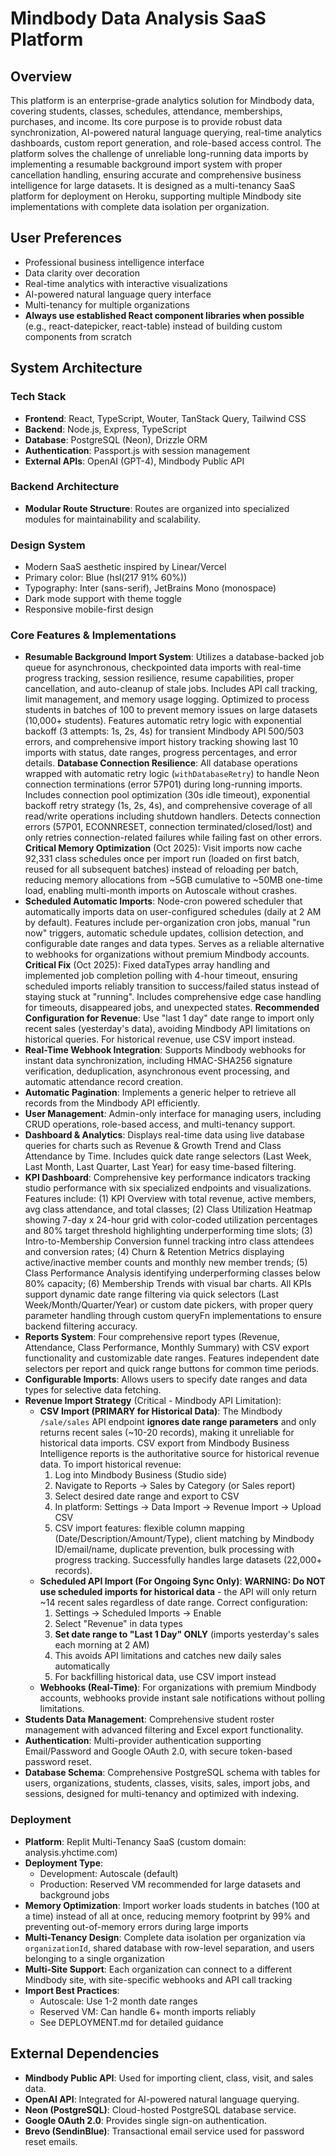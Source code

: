 # Mindbody Data Analysis SaaS Platform

## Overview

This platform is an enterprise-grade analytics solution for Mindbody data, covering students, classes, schedules, attendance, memberships, purchases, and income. Its core purpose is to provide robust data synchronization, AI-powered natural language querying, real-time analytics dashboards, custom report generation, and role-based access control. The platform solves the challenge of unreliable long-running data imports by implementing a resumable background import system with proper cancellation handling, ensuring accurate and comprehensive business intelligence for large datasets. It is designed as a multi-tenancy SaaS platform for deployment on Heroku, supporting multiple Mindbody site implementations with complete data isolation per organization.

## User Preferences

- Professional business intelligence interface
- Data clarity over decoration
- Real-time analytics with interactive visualizations
- AI-powered natural language query interface
- Multi-tenancy for multiple organizations
- **Always use established React component libraries when possible** (e.g., react-datepicker, react-table) instead of building custom components from scratch

## System Architecture

### Tech Stack

- **Frontend**: React, TypeScript, Wouter, TanStack Query, Tailwind CSS
- **Backend**: Node.js, Express, TypeScript
- **Database**: PostgreSQL (Neon), Drizzle ORM
- **Authentication**: Passport.js with session management
- **External APIs**: OpenAI (GPT-4), Mindbody Public API

### Backend Architecture

- **Modular Route Structure**: Routes are organized into specialized modules for maintainability and scalability.

### Design System

- Modern SaaS aesthetic inspired by Linear/Vercel
- Primary color: Blue (hsl(217 91% 60%))
- Typography: Inter (sans-serif), JetBrains Mono (monospace)
- Dark mode support with theme toggle
- Responsive mobile-first design

### Core Features & Implementations

- **Resumable Background Import System**: Utilizes a database-backed job queue for asynchronous, checkpointed data imports with real-time progress tracking, session resilience, resume capabilities, proper cancellation, and auto-cleanup of stale jobs. Includes API call tracking, limit management, and memory usage logging. Optimized to process students in batches of 100 to prevent memory issues on large datasets (10,000+ students). Features automatic retry logic with exponential backoff (3 attempts: 1s, 2s, 4s) for transient Mindbody API 500/503 errors, and comprehensive import history tracking showing last 10 imports with status, date ranges, progress percentages, and error details. **Database Connection Resilience**: All database operations wrapped with automatic retry logic (`withDatabaseRetry`) to handle Neon connection terminations (error 57P01) during long-running imports. Includes connection pool optimization (30s idle timeout), exponential backoff retry strategy (1s, 2s, 4s), and comprehensive coverage of all read/write operations including shutdown handlers. Detects connection errors (57P01, ECONNRESET, connection terminated/closed/lost) and only retries connection-related failures while failing fast on other errors. **Critical Memory Optimization** (Oct 2025): Visit imports now cache 92,331 class schedules once per import run (loaded on first batch, reused for all subsequent batches) instead of reloading per batch, reducing memory allocations from ~5GB cumulative to ~50MB one-time load, enabling multi-month imports on Autoscale without crashes.
- **Scheduled Automatic Imports**: Node-cron powered scheduler that automatically imports data on user-configured schedules (daily at 2 AM by default). Features include per-organization cron jobs, manual "run now" triggers, automatic schedule updates, collision detection, and configurable date ranges and data types. Serves as a reliable alternative to webhooks for organizations without premium Mindbody accounts. **Critical Fix** (Oct 2025): Fixed dataTypes array handling and implemented job completion polling with 4-hour timeout, ensuring scheduled imports reliably transition to success/failed status instead of staying stuck at "running". Includes comprehensive edge case handling for timeouts, disappeared jobs, and unexpected states. **Recommended Configuration for Revenue**: Use "last 1 day" date range to import only recent sales (yesterday's data), avoiding Mindbody API limitations on historical queries. For historical revenue, use CSV import instead.
- **Real-Time Webhook Integration**: Supports Mindbody webhooks for instant data synchronization, including HMAC-SHA256 signature verification, deduplication, asynchronous event processing, and automatic attendance record creation.
- **Automatic Pagination**: Implements a generic helper to retrieve all records from the Mindbody API efficiently.
- **User Management**: Admin-only interface for managing users, including CRUD operations, role-based access, and multi-tenancy support.
- **Dashboard & Analytics**: Displays real-time data using live database queries for charts such as Revenue & Growth Trend and Class Attendance by Time. Includes quick date range selectors (Last Week, Last Month, Last Quarter, Last Year) for easy time-based filtering.
- **KPI Dashboard**: Comprehensive key performance indicators tracking studio performance with six specialized endpoints and visualizations. Features include: (1) KPI Overview with total revenue, active members, avg class attendance, and total classes; (2) Class Utilization Heatmap showing 7-day x 24-hour grid with color-coded utilization percentages and 80% target threshold highlighting underperforming time slots; (3) Intro-to-Membership Conversion funnel tracking intro class attendees and conversion rates; (4) Churn & Retention Metrics displaying active/inactive member counts and monthly new member trends; (5) Class Performance Analysis identifying underperforming classes below 80% capacity; (6) Membership Trends with visual bar charts. All KPIs support dynamic date range filtering via quick selectors (Last Week/Month/Quarter/Year) or custom date pickers, with proper query parameter handling through custom queryFn implementations to ensure backend filtering accuracy.
- **Reports System**: Four comprehensive report types (Revenue, Attendance, Class Performance, Monthly Summary) with CSV export functionality and customizable date ranges. Features independent date selectors per report and quick range buttons for common time periods.
- **Configurable Imports**: Allows users to specify date ranges and data types for selective data fetching.
- **Revenue Import Strategy** (Critical - Mindbody API Limitation): 
  - **CSV Import (PRIMARY for Historical Data)**: The Mindbody `/sale/sales` API endpoint **ignores date range parameters** and only returns recent sales (~10-20 records), making it unreliable for historical data imports. CSV export from Mindbody Business Intelligence reports is the authoritative source for historical revenue data. To import historical revenue:
    1. Log into Mindbody Business (Studio side)
    2. Navigate to Reports → Sales by Category (or Sales report)
    3. Select desired date range and export to CSV
    4. In platform: Settings → Data Import → Revenue Import → Upload CSV
    5. CSV import features: flexible column mapping (Date/Description/Amount/Type), client matching by Mindbody ID/email/name, duplicate prevention, bulk processing with progress tracking. Successfully handles large datasets (22,000+ records).
  - **Scheduled API Import (For Ongoing Sync Only)**: **WARNING: Do NOT use scheduled imports for historical data** - the API will only return ~14 recent sales regardless of date range. Correct configuration:
    1. Settings → Scheduled Imports → Enable
    2. Select "Revenue" in data types
    3. **Set date range to "Last 1 Day" ONLY** (imports yesterday's sales each morning at 2 AM)
    4. This avoids API limitations and catches new daily sales automatically
    5. For backfilling historical data, use CSV import instead
  - **Webhooks (Real-Time)**: For organizations with premium Mindbody accounts, webhooks provide instant sale notifications without polling limitations.
- **Students Data Management**: Comprehensive student roster management with advanced filtering and Excel export functionality.
- **Authentication**: Multi-provider authentication supporting Email/Password and Google OAuth 2.0, with secure token-based password reset.
- **Database Schema**: Comprehensive PostgreSQL schema with tables for users, organizations, students, classes, visits, sales, import jobs, and sessions, designed for multi-tenancy and optimized with indexing.

### Deployment

- **Platform**: Replit Multi-Tenancy SaaS (custom domain: analysis.yhctime.com)
- **Deployment Type**: 
  - Development: Autoscale (default)
  - Production: Reserved VM recommended for large datasets and background jobs
- **Memory Optimization**: Import worker loads students in batches (100 at a time) instead of all at once, reducing memory footprint by 99% and preventing out-of-memory errors during large imports
- **Multi-Tenancy Design**: Complete data isolation per organization via `organizationId`, shared database with row-level separation, and users belonging to a single organization
- **Multi-Site Support**: Each organization can connect to a different Mindbody site, with site-specific webhooks and API call tracking
- **Import Best Practices**: 
  - Autoscale: Use 1-2 month date ranges
  - Reserved VM: Can handle 6+ month imports reliably
  - See DEPLOYMENT.md for detailed guidance

## External Dependencies

- **Mindbody Public API**: Used for importing client, class, visit, and sales data.
- **OpenAI API**: Integrated for AI-powered natural language querying.
- **Neon (PostgreSQL)**: Cloud-hosted PostgreSQL database service.
- **Google OAuth 2.0**: Provides single sign-on authentication.
- **Brevo (SendinBlue)**: Transactional email service used for password reset emails.
